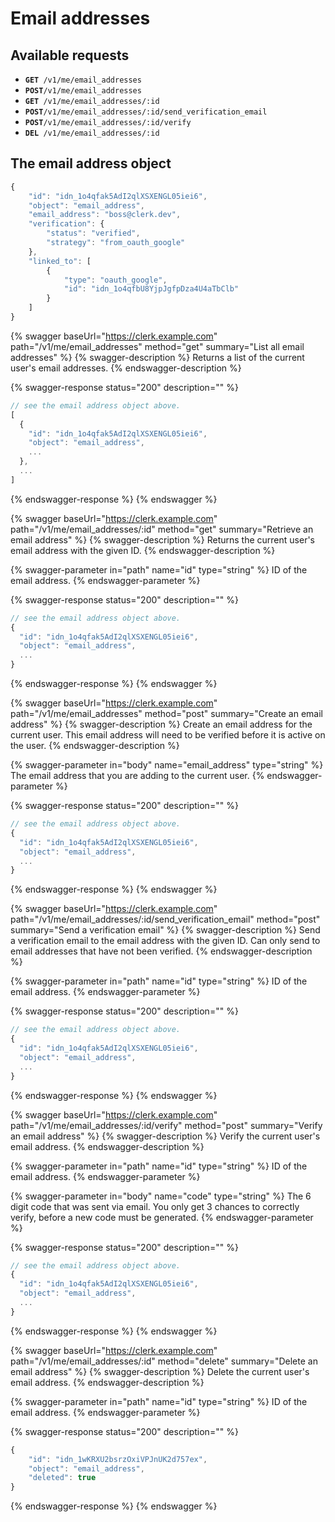 # Email addresses

## Available requests

* **`GET `**`/v1/me/email_addresses`
* **`POST`**`/v1/me/email_addresses`
* **`GET `**`/v1/me/email_addresses/:id`
* **`POST`**`/v1/me/email_addresses/:id/send_verification_email`
* **`POST`**`/v1/me/email_addresses/:id/verify`
* **`DEL `**`/v1/me/email_addresses/:id`

## The email address object

```javascript
{
    "id": "idn_1o4qfak5AdI2qlXSXENGL05iei6",
    "object": "email_address",
    "email_address": "boss@clerk.dev",
    "verification": {
        "status": "verified",
        "strategy": "from_oauth_google"
    },
    "linked_to": [
        {
            "type": "oauth_google",
            "id": "idn_1o4qfbU8YjpJgfpDza4U4aTbClb"
        }
    ]
}
```

{% swagger baseUrl="https://clerk.example.com" path="/v1/me/email_addresses" method="get" summary="List all email addresses" %}
{% swagger-description %}
Returns a list of the current user's email addresses.
{% endswagger-description %}

{% swagger-response status="200" description="" %}
```javascript
// see the email address object above.
[
  {
    "id": "idn_1o4qfak5AdI2qlXSXENGL05iei6",
    "object": "email_address",
    ...
  },
  ...
]
```
{% endswagger-response %}
{% endswagger %}

{% swagger baseUrl="https://clerk.example.com" path="/v1/me/email_addresses/:id" method="get" summary="Retrieve an email address" %}
{% swagger-description %}
Returns the current user's email address with the given ID.
{% endswagger-description %}

{% swagger-parameter in="path" name="id" type="string" %}
ID of the email address.
{% endswagger-parameter %}

{% swagger-response status="200" description="" %}
```javascript
// see the email address object above.
{
  "id": "idn_1o4qfak5AdI2qlXSXENGL05iei6",
  "object": "email_address",
  ...
}
```
{% endswagger-response %}
{% endswagger %}

{% swagger baseUrl="https://clerk.example.com" path="/v1/me/email_addresses" method="post" summary="Create an email address" %}
{% swagger-description %}
Create an email address for the current user.  This email address will need to be verified before it is active on the user.
{% endswagger-description %}

{% swagger-parameter in="body" name="email_address" type="string" %}
The email address that you are adding to the current user.
{% endswagger-parameter %}

{% swagger-response status="200" description="" %}
```javascript
// see the email address object above.
{
  "id": "idn_1o4qfak5AdI2qlXSXENGL05iei6",
  "object": "email_address",
  ...
}
```
{% endswagger-response %}
{% endswagger %}

{% swagger baseUrl="https://clerk.example.com" path="/v1/me/email_addresses/:id/send_verification_email" method="post" summary="Send a verification email" %}
{% swagger-description %}
Send a verification email to the email address with the given ID.  Can only send to email addresses that have not been verified.
{% endswagger-description %}

{% swagger-parameter in="path" name="id" type="string" %}
ID of the email address.
{% endswagger-parameter %}

{% swagger-response status="200" description="" %}
```javascript
// see the email address object above.
{
  "id": "idn_1o4qfak5AdI2qlXSXENGL05iei6",
  "object": "email_address",
  ...
}
```
{% endswagger-response %}
{% endswagger %}

{% swagger baseUrl="https://clerk.example.com" path="/v1/me/email_addresses/:id/verify" method="post" summary="Verify an email address" %}
{% swagger-description %}
Verify the current user's email address.
{% endswagger-description %}

{% swagger-parameter in="path" name="id" type="string" %}
ID of the email address.
{% endswagger-parameter %}

{% swagger-parameter in="body" name="code" type="string" %}
The 6 digit code that was sent via email.  You only get 3 chances to correctly verify, before a new code must be generated.
{% endswagger-parameter %}

{% swagger-response status="200" description="" %}
```javascript
// see the email address object above.
{
  "id": "idn_1o4qfak5AdI2qlXSXENGL05iei6",
  "object": "email_address",
  ...
}
```
{% endswagger-response %}
{% endswagger %}

{% swagger baseUrl="https://clerk.example.com" path="/v1/me/email_addresses/:id" method="delete" summary="Delete an email address" %}
{% swagger-description %}
Delete the current user's email address.
{% endswagger-description %}

{% swagger-parameter in="path" name="id" type="string" %}
ID of the email address.
{% endswagger-parameter %}

{% swagger-response status="200" description="" %}
```javascript
{
    "id": "idn_1wKRXU2bsrzOxiVPJnUK2d757ex",
    "object": "email_address",
    "deleted": true
}
```
{% endswagger-response %}
{% endswagger %}
